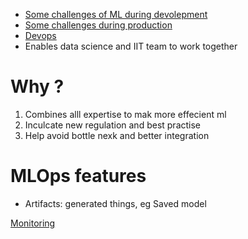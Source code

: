 - [Some challenges of ML during devolepment](Some%20challenges%20of%20ML%20during%20devolepment.md)
- [Some challenges during production](Some%20challenges%20during%20production)
- [Devops](Devops.md)
- Enables data science and IIT team to work together
# Why ?
1. Combines alll expertise to mak more effecient ml
2. Inculcate new regulation and best practise
3. Help avoid bottle nexk and better integration

# MLOps features
- Artifacts: generated things, eg Saved model

[Monitoring](Monitoring.md)
